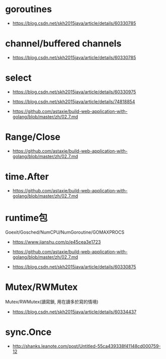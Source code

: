 
# goroutines

- https://blog.csdn.net/skh2015java/article/details/60330785

# channel/buffered channels

- https://blog.csdn.net/skh2015java/article/details/60330785

# select

- https://blog.csdn.net/skh2015java/article/details/60330975

- https://blog.csdn.net/skh2015java/article/details/74818854

- https://github.com/astaxie/build-web-application-with-golang/blob/master/zh/02.7.md

# Range/Close

- https://github.com/astaxie/build-web-application-with-golang/blob/master/zh/02.7.md
  
# time.After

- https://github.com/astaxie/build-web-application-with-golang/blob/master/zh/02.7.md

# runtime包

Goexit/Gosched/NumCPU/NumGoroutine/GOMAXPROCS

- https://www.jianshu.com/p/e45cea3e1723

- https://github.com/astaxie/build-web-application-with-golang/blob/master/zh/02.7.md

- https://blog.csdn.net/skh2015java/article/details/60330875

# Mutex/RWMutex

Mutex/RWMutex(讀寫鎖, 用在讀多於寫的情境)

- https://blog.csdn.net/skh2015java/article/details/60334437

# sync.Once

- http://shanks.leanote.com/post/Untitled-55ca439338f41148cd000759-12

<!-- 
TODO
https://golang.org/pkg/sync/
把裡面還沒用過的在詳細確認
-->